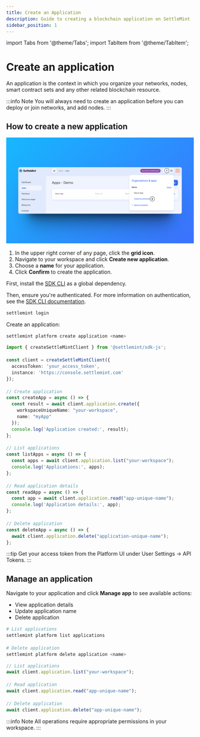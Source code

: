 ```yaml
---
title: Create an Application
description: Guide to creating a blockchain application on SettleMint
sidebar_position: 1
---
```


import Tabs from '@theme/Tabs';
import TabItem from '@theme/TabItem';

# Create an application

An application is the context in which you organize your networks, nodes, smart contract sets and any other related blockchain resource.

:::info Note
You will always need to create an application before you can deploy or join networks, and add nodes.
:::

## How to create a new application

<Tabs>
<TabItem value="platform-ui" label="Platform UI">

![Create an App](../../static/img/about-settlemint/create-app.png)

1. In the upper right corner of any page, click the **grid icon**.
2. Navigate to your workspace and click **Create new application**.
3. Choose a **name** for your application.
4. Click **Confirm** to create the application.

</TabItem>
<TabItem value="sdk-cli" label="SDK CLI">

First, install the [SDK CLI](https://github.com/settlemint/sdk/blob/main/sdk/cli/README.md#usage) as a global dependency.

Then, ensure you're authenticated. For more information on authentication, see the [SDK CLI documentation](https://github.com/settlemint/sdk/blob/main/sdk/cli/README.md#login-to-the-platform).
```bash
settlemint login
```

Create an application:
```bash
settlemint platform create application <name>
```

</TabItem>
<TabItem value="sdk-js" label="SDK JS">

```typescript
import { createSettleMintClient } from '@settlemint/sdk-js';

const client = createSettleMintClient({
  accessToken: 'your_access_token',
  instance: 'https://console.settlemint.com'
});

// Create application
const createApp = async () => {
  const result = await client.application.create({
    workspaceUniqueName: "your-workspace",
    name: "myApp"
  });
  console.log('Application created:', result);
};

// List applications
const listApps = async () => {
  const apps = await client.application.list("your-workspace");
  console.log('Applications:', apps);
};

// Read application details
const readApp = async () => {
  const app = await client.application.read("app-unique-name");
  console.log('Application details:', app);
};

// Delete application
const deleteApp = async () => {
  await client.application.delete("application-unique-name");
};
```

:::tip
Get your access token from the Platform UI under User Settings → API Tokens.
:::

</TabItem>
</Tabs>

## Manage an application

<Tabs>
<TabItem value="platform-ui" label="Platform UI">

Navigate to your application and click **Manage app** to see available actions:
- View application details
- Update application name
- Delete application

</TabItem>
<TabItem value="sdk-cli" label="SDK CLI">

```bash
# List applications
settlemint platform list applications

# Delete application
settlemint platform delete application <name>
```

</TabItem>
<TabItem value="sdk-js" label="SDK JS">

```typescript
// List applications
await client.application.list("your-workspace");

// Read application
await client.application.read("app-unique-name");

// Delete application
await client.application.delete("app-unique-name");
```

</TabItem>
</Tabs>

:::info Note
All operations require appropriate permissions in your workspace.
:::
